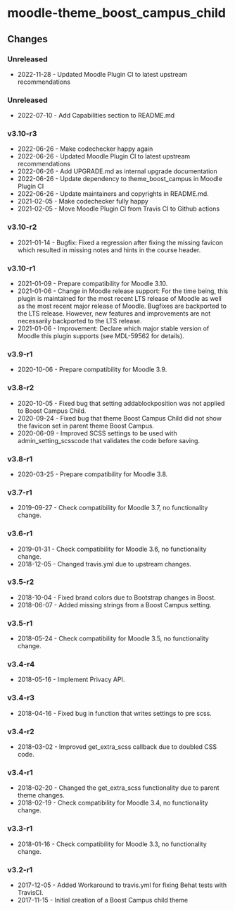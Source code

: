 moodle-theme_boost_campus_child
===============================

Changes
-------

### Unreleased

* 2022-11-28 - Updated Moodle Plugin CI to latest upstream recommendations

### Unreleased

* 2022-07-10 - Add Capabilities section to README.md

### v3.10-r3

* 2022-06-26 - Make codechecker happy again
* 2022-06-26 - Updated Moodle Plugin CI to latest upstream recommendations
* 2022-06-26 - Add UPGRADE.md as internal upgrade documentation
* 2022-06-26 - Update dependency to theme_boost_campus in Moodle Plugin CI
* 2022-06-26 - Update maintainers and copyrights in README.md.
* 2021-02-05 - Make codechecker fully happy
* 2021-02-05 - Move Moodle Plugin CI from Travis CI to Github actions

### v3.10-r2

* 2021-01-14 - Bugfix: Fixed a regression after fixing the missing favicon which resulted in missing notes and hints in the course header.

### v3.10-r1

* 2021-01-09 - Prepare compatibility for Moodle 3.10.
* 2021-01-06 - Change in Moodle release support:
               For the time being, this plugin is maintained for the most recent LTS release of Moodle as well as the most recent major release of Moodle.
               Bugfixes are backported to the LTS release. However, new features and improvements are not necessarily backported to the LTS release.
* 2021-01-06 - Improvement: Declare which major stable version of Moodle this plugin supports (see MDL-59562 for details).

### v3.9-r1

* 2020-10-06 - Prepare compatibility for Moodle 3.9.

### v3.8-r2

* 2020-10-05 - Fixed bug that setting addablockposition was not applied to Boost Campus Child.
* 2020-09-24 - Fixed bug that theme Boost Campus Child did not show the favicon set in parent theme Boost Campus.
* 2020-06-09 - Improved SCSS settings to be used with admin_setting_scsscode that validates the code before saving.

### v3.8-r1

* 2020-03-25 - Prepare compatibility for Moodle 3.8.

### v3.7-r1

* 2019-09-27 - Check compatibility for Moodle 3.7, no functionality change.

### v3.6-r1

* 2019-01-31 - Check compatibility for Moodle 3.6, no functionality change.
* 2018-12-05 - Changed travis.yml due to upstream changes.

### v3.5-r2

* 2018-10-04 - Fixed brand colors due to Bootstrap changes in Boost.
* 2018-06-07 - Added missing strings from a Boost Campus setting.

### v3.5-r1

* 2018-05-24 - Check compatibility for Moodle 3.5, no functionality change.

### v3.4-r4

* 2018-05-16 - Implement Privacy API.

### v3.4-r3

* 2018-04-16 - Fixed bug in function that writes settings to pre scss.

### v3.4-r2

* 2018-03-02 - Improved get_extra_scss callback due to doubled CSS code.

### v3.4-r1

* 2018-02-20 - Changed the get_extra_scss functionality due to parent theme changes.
* 2018-02-19 - Check compatibility for Moodle 3.4, no functionality change.

### v3.3-r1

* 2018-01-16 - Check compatibility for Moodle 3.3, no functionality change.

### v3.2-r1

* 2017-12-05 - Added Workaround to travis.yml for fixing Behat tests with TravisCI.
* 2017-11-15 - Initial creation of a Boost Campus child theme
